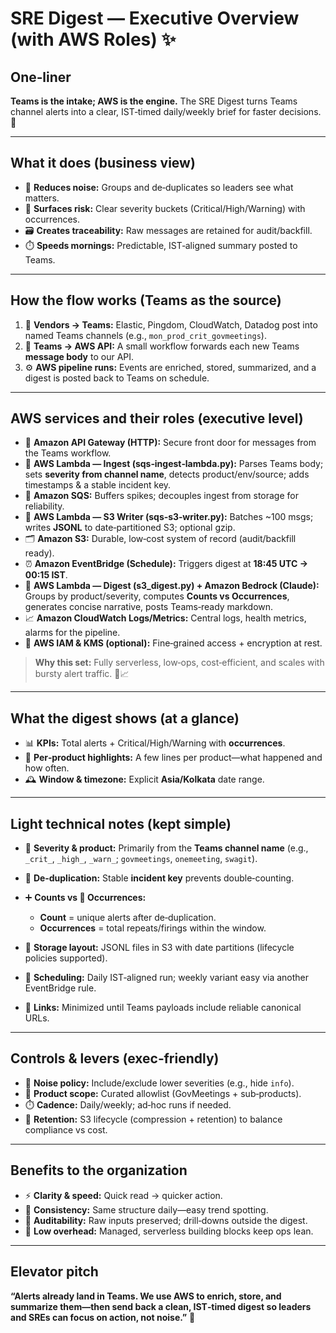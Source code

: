 # SRE Digest — Executive Overview (with AWS Roles) ✨

## One‑liner

**Teams is the intake; AWS is the engine.** The SRE Digest turns Teams channel alerts into a clear, IST‑timed daily/weekly brief for faster decisions. 🚀

---

## What it does (business view)

* 🧹 **Reduces noise:** Groups and de‑duplicates so leaders see what matters.
* 🚨 **Surfaces risk:** Clear severity buckets (Critical/High/Warning) with occurrences.
* 🗃️ **Creates traceability:** Raw messages are retained for audit/backfill.
* ⏱️ **Speeds mornings:** Predictable, IST‑aligned summary posted to Teams.

---

## How the flow works (Teams as the source)

1. 📢 **Vendors → Teams:** Elastic, Pingdom, CloudWatch, Datadog post into named Teams channels (e.g., `mon_prod_crit_govmeetings`).
2. 🔁 **Teams → AWS API:** A small workflow forwards each new Teams **message body** to our API.
3. ⚙️ **AWS pipeline runs:** Events are enriched, stored, summarized, and a digest is posted back to Teams on schedule.

---

## AWS services and their roles (executive level)

* 🚪 **Amazon API Gateway (HTTP):** Secure front door for messages from the Teams workflow.
* 🤖 **AWS Lambda — Ingest (sqs‑ingest‑lambda.py):** Parses Teams body; sets **severity from channel name**, detects product/env/source; adds timestamps & a stable incident key.
* 📨 **Amazon SQS:** Buffers spikes; decouples ingest from storage for reliability.
* 🧾 **AWS Lambda — S3 Writer (sqs‑s3‑writer.py):** Batches ~100 msgs; writes **JSONL** to date‑partitioned S3; optional gzip.
* 🗂️ **Amazon S3:** Durable, low‑cost system of record (audit/backfill ready).
* ⏰ **Amazon EventBridge (Schedule):** Triggers digest at **18:45 UTC → 00:15 IST**.
* 🧠 **AWS Lambda — Digest (s3_digest.py) + Amazon Bedrock (Claude):** Groups by product/severity, computes **Counts vs Occurrences**, generates concise narrative, posts Teams‑ready markdown.
* 📈 **Amazon CloudWatch Logs/Metrics:** Central logs, health metrics, alarms for the pipeline.
* 🔐 **AWS IAM & KMS (optional):** Fine‑grained access + encryption at rest.

> **Why this set:** Fully serverless, low‑ops, cost‑efficient, and scales with bursty alert traffic. 💸📈

---

## What the digest shows (at a glance)

* 📊 **KPIs:** Total alerts + Critical/High/Warning with **occurrences**.
* 🧭 **Per‑product highlights:** A few lines per product—what happened and how often.
* 🕰️ **Window & timezone:** Explicit **Asia/Kolkata** date range.

---

## Light technical notes (kept simple)

* 🎯 **Severity & product:** Primarily from the **Teams channel name** (e.g., `_crit_`, `_high_`, `_warn_`; `govmeetings`, `onemeeting`, `swagit`).
* 🔁 **De‑duplication:** Stable **incident key** prevents double‑counting.
* ➕ **Counts vs 🔄 Occurrences:**

  * **Count** = unique alerts after de‑duplication.
  * **Occurrences** = total repeats/firings within the window.
* 📁 **Storage layout:** JSONL files in S3 with date partitions (lifecycle policies supported).
* 📅 **Scheduling:** Daily IST‑aligned run; weekly variant easy via another EventBridge rule.
* 🔗 **Links:** Minimized until Teams payloads include reliable canonical URLs.

---

## Controls & levers (exec‑friendly)

* 🧲 **Noise policy:** Include/exclude lower severities (e.g., hide `info`).
* 🧰 **Product scope:** Curated allowlist (GovMeetings + sub‑products).
* ⏱️ **Cadence:** Daily/weekly; ad‑hoc runs if needed.
* 🧮 **Retention:** S3 lifecycle (compression + retention) to balance compliance vs cost.

---

## Benefits to the organization

* ⚡ **Clarity & speed:** Quick read → quicker action.
* 📐 **Consistency:** Same structure daily—easy trend spotting.
* 🔎 **Auditability:** Raw inputs preserved; drill‑downs outside the digest.
* 🧘 **Low overhead:** Managed, serverless building blocks keep ops lean.

---

## Elevator pitch

**“Alerts already land in Teams. We use AWS to enrich, store, and summarize them—then send back a clean, IST‑timed digest so leaders and SREs can focus on action, not noise.”** 🧭
